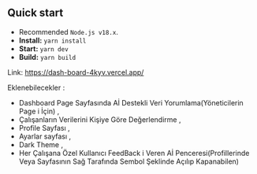 ## Quick start

- Recommended `Node.js v18.x`.
- **Install:** `yarn install`
- **Start:** `yarn dev`
- **Build:** `yarn build`

Link: https://dash-board-4kyv.vercel.app/

Eklenebilecekler : 

- Dashboard Page Sayfasında Aİ Destekli Veri Yorumlama(Yöneticilerin Page i İçin) , 
- Çalışanların Verilerini Kişiye Göre Değerlendirme , 
- Profile Sayfası , 
- Ayarlar sayfası ,
- Dark Theme , 
- Her Çalışana Özel Kullanıcı FeedBack i Veren Aİ Penceresi(Profillerinde Veya Sayfasının Sağ Tarafında Sembol Şeklinde Açılıp Kapanabilen)  
